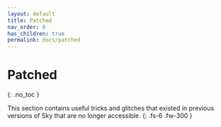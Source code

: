 ```yaml
---
layout: default
title: Patched
nav_order: 8
has_children: true
permalink: docs/patched
---
```


# Patched
{: .no_toc }

This section contains useful tricks and glitches that existed in previous versions of Sky that are no longer accessible.
{: .fs-6 .fw-300 }